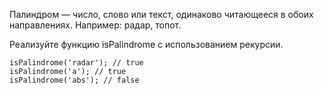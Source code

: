 Палиндром — число, слово или текст, одинаково читающееся в обоих направлениях. Например: радар, топот.

Реализуйте функцию isPalindrome с использованием рекурсии.

```
isPalindrome('radar'); // true
isPalindrome('a'); // true
isPalindrome('abs'); // false
```
